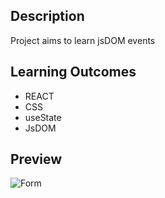 

## Description
Project aims to learn jsDOM events

## Learning Outcomes

<ul>

<li>
REACT
</li>

<li>
CSS
</li>

<li>
useState
</li>

<li>
JsDOM
</li>

</ul>

   
## Preview


![Form]([LanguageCard.gif](https://github.com/abdurrahmankucuk90/language-cards/blob/master/LanguageCards.gif))
